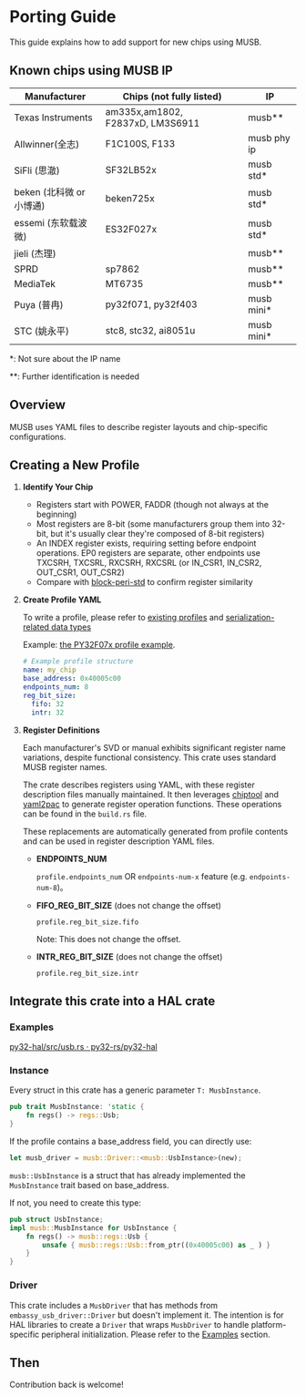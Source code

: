 # Porting Guide

This guide explains how to add support for new chips using MUSB.

## Known chips using MUSB IP

| Manufacturer             | Chips (not fully listed)         | IP          |
| ------------------------ | -------------------------------- | ----------- |
| Texas Instruments        | am335x,am1802, F2837xD, LM3S6911 | musb**      |
| Allwinner(全志)          | F1C100S, F133                    | musb phy ip |
| SiFli (思澈)             | SF32LB52x                        | musb std*   |
| beken (北科微 or 小博通) | beken725x                        | musb std*   |
| essemi (东软载波微)      | ES32F027x                        | musb std*   |
| jieli (杰理)             |                                  | musb**      |
| SPRD                     | sp7862                           | musb**      |
| MediaTek                 | MT6735                           | musb**      |
| Puya (普冉)              | py32f071, py32f403               | musb mini*  |
| STC (姚永平)             | stc8, stc32, ai8051u             | musb mini*  |

*: Not sure about the IP name

**: Further identification is needed

## Overview

MUSB uses YAML files to describe register layouts and chip-specific configurations.

## Creating a New Profile

1. **Identify Your Chip**
   - Registers start with POWER, FADDR (though not always at the beginning)
   - Most registers are 8-bit (some manufacturers group them into 32-bit, but it's usually clear they're composed of 8-bit registers)
   - An INDEX register exists, requiring setting before endpoint operations. EP0 registers are separate, other endpoints use TXCSRH, TXCSRL, RXCSRH, RXCSRL (or IN_CSR1, IN_CSR2, OUT_CSR1, OUT_CSR2)
   - Compare with [block-peri-std](../registers/blocks/peri_std.yaml) to confirm register similarity

2. **Create Profile YAML**

   To write a profile, please refer to [existing profiles](../registers/profiles) and [serialization-related data types](../build_src/build_serde.rs)

   Example: [the PY32F07x profile example](../registers/profiles/py32f07x.yaml).

   ```yaml
   # Example profile structure
   name: my_chip
   base_address: 0x40005c00
   endpoints_num: 8
   reg_bit_size:
     fifo: 32
     intr: 32
   ```

3. **Register Definitions**

   Each manufacturer's SVD or manual exhibits significant register name variations, despite functional consistency. This crate uses standard MUSB register names.

   The crate describes registers using YAML, with these register description files manually maintained. It then leverages [chiptool](https://github.com/embassy-rs/chiptool) and [yaml2pac](https://github.com/embedded-drivers/yaml2pac) to generate register operation functions. These operations can be found in the `build.rs` file.

   These replacements are automatically generated from profile contents and can be used in register description YAML files.

   - **ENDPOINTS_NUM**

     `profile.endpoints_num` OR `endpoints-num-x` feature (e.g. `endpoints-num-8`)。

   - **FIFO_REG_BIT_SIZE** (does not change the offset)

     `profile.reg_bit_size.fifo`

     Note: This does not change the offset.

   - **INTR_REG_BIT_SIZE** (does not change the offset)

     `profile.reg_bit_size.intr`

## Integrate this crate into a HAL crate

### Examples

[py32-hal/src/usb.rs · py32-rs/py32-hal](https://github.com/py32-rs/py32-hal/blob/main/src/usb.rs)

### Instance

Every struct in this crate has a generic parameter `T: MusbInstance`.

```rust
pub trait MusbInstance: 'static {
    fn regs() -> regs::Usb;
}
```

If the profile contains a base_address field, you can directly use:

```rust
let musb_driver = musb::Driver::<musb::UsbInstance>(new);
```

`musb::UsbInstance` is a struct that has already implemented the `MusbInstance` trait based on base_address.

If not, you need to create this type:

```rust
pub struct UsbInstance;
impl musb::MusbInstance for UsbInstance {
    fn regs() -> musb::regs::Usb {
        unsafe { musb::regs::Usb::from_ptr((0x40005c00) as _ ) }
    }
}
```

### Driver

This crate includes a `MusbDriver` that has methods from `embassy_usb_driver::Driver` but doesn't implement it. The intention is for HAL libraries to create a `Driver` that wraps `MusbDriver` to handle platform-specific peripheral initialization. Please refer to the [Examples](#examples) section.

## Then

Contribution back is welcome!